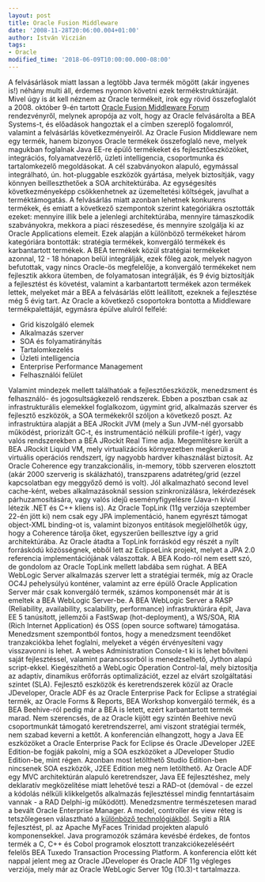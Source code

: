 ```yaml
---
layout: post
title: Oracle Fusion Middleware
date: '2008-11-28T20:06:00.004+01:00'
author: István Viczián
tags:
- Oracle
modified_time: '2018-06-09T10:00:00.000-08:00'
---
```


A felvásárlások miatt lassan a legtöbb Java termék mögött (akár ingyenes
is!) néhány multi áll, érdemes nyomon követni ezek termékstruktúráját.
Mivel úgy is át kell néznem az Oracle termékeit, írok egy rövid
összefoglalót a 2008. október 9-én tartott [Oracle Fusion Middleware
Forum](http://www.oracle.com/global/hu/events/20081009.html)
rendezvényről, melynek apropója az volt, hogy az Oracle felvásárolta a
BEA Systems-t, és előadások hangoztak el a címben szereplő fogalomról,
valamint a felvásárlás következményeiről. Az Oracle Fusion Middleware
nem egy termék, hanem bizonyos Oracle termékek összefoglaló neve, melyek
magukban foglalnak Java EE-re épülő termékeket és fejlesztőeszközöket,
integrációs, folyamatvezérlő, üzleti intelligencia, csoportmunka és
tartalomkezelő megoldásokat. A cél szabványokon alapuló, egymással
integrálható, ún. hot-pluggable eszközök gyártása, melyek biztosítják,
vagy könnyen beilleszthetőek a SOA architektúrába. Az egységesítés
következményeképp csökkenhetnek az üzemeltetési költségek, javulhat a
terméktámogatás. A felvásárlás miatt azonban lehetnek konkurens
termékek, és emiatt a következő szempontok szerint kategóriákra
osztották ezeket: mennyire illik bele a jelenlegi architektúrába,
mennyire támaszkodik szabványokra, mekkora a piaci részesedése, és
mennyire szolgálja ki az Oracle Applications elemeit. Ezek alapján a
különböző termékeket három kategóriára bontották: stratégia termékek,
konvergáló termékek és karbantartott termékek. A BEA termékek közül
stratégiai termékeket azonnal, 12 - 18 hónapon belül integrálják, ezek
főleg azok, melyek nagyon befutottak, vagy nincs Oracle-ös megfelelője,
a konvergáló termékeket nem fejlesztik akkora ütemben, de folyamatosan
integrálják, és 9 évig biztosítják a fejlesztést és követést, valamint a
karbantartott termékek azon termékek lettek, melyeket már a BEA a
felvásárlás előtt leállított, ezeknek a fejlesztése még 5 évig tart. Az
Oracle a következő csoportokra bontotta a Middleware termékpalettáját,
egymásra épülve alulról felfelé:

-   Grid kiszolgáló elemek
-   Alkalmazás szerver
-   SOA és folyamatirányítás
-   Tartalomkezelés
-   Üzleti intelligencia
-   Enterprise Performance Management
-   Felhasználói felület

Valamint mindezek mellett találhatóak a fejlesztőeszközök, menedzsment
és felhasználó- és jogosultságkezelő rendszerek. Ebben a posztban csak
az infrastrukturális elemekkel foglalkozom, úgymint grid, alkalmazás
szerver és fejlesztő eszközök, a SOA termékekről szóljon a következő
poszt. Az infrastruktúra alapját a BEA JRockit JVM (mely a Sun JVM-nél
gyorsabb működést, priorizált GC-t, és instrumentáció nélküli profile-t
ígér), vagy valós rendszerekben a BEA JRockit Real Time adja.
Megemlítésre került a BEA JRockit Liquid VM, mely virtualizációs
környezetben megkerüli a virtuális operációs rendszert, így nagyobb
hardver kihasználást biztosít. Az Oracle Coherence egy tranzakcionális,
in-memory, több szerveren elosztott (akár 2000 szerverig is skálázható),
transzparens adatréteg/grid (ezzel kapcsolatban egy meggyőző demó is
volt). Jól alkalmazható second level cache-ként, webes alkalmazásoknál
session szinkronizálásra, lekérdezések párhuzamosítására, vagy valós
idejű eseményfigyelésre (Java-n kívül létezik .NET és C++ kliens is). Az
Oracle TopLink (11g verziója szeptember 22-én jött ki) nem csak egy JPA
implementáció, hanem egyrészt támogat object-XML binding-ot is, valamint
bizonyos entitások megjelölhetők úgy, hogy a Coherence tárolja őket,
egyszerűen beillesztve így a grid architektúrába. Az Oracle átadta a
TopLink forráskód egy részét a nyílt forráskódú közösségnek, ebből lett
az EclipseLink projekt, melyet a JPA 2.0 referencia implementációjának
válaszottak. A BEA Kodo-ról nem esett szó, de gondolom az Oracle TopLink
mellett labdába sem rúghat. A BEA WebLogic Server alkalmazás szerver
lett a stratégiai termék, míg az Oracle OC4J pehelysúlyú konténer,
valamint az erre épülő Oracle Application Server már csak konvergáló
termék, számos komponensét már át is emeltek a BEA WebLogic Server-be. A
BEA WebLogic Server a RASP (Reliability, availability, scalability,
performance) infrastruktúrára épít, Java EE 5 tanúsított, jellemzői a
FastSwap (hot-deployment), a WS/SOA, RIA (Rich Internet Application) és
OSS (open source software) támogatása. Menedzsment szempontból fontos,
hogy a menedzsment teendőket tranzakciókba lehet foglalni, melyeket a
végén érvényesíteni vagy visszavonni is lehet. A webes Administration
Console-t ki is lehet bővíteni saját fejlesztéssel, valamint
parancssorból is menedzselhető, Jython alapú script-ekkel. Kiegészíthető
a WebLogic Operation Control-lal, mely biztosítja az adaptív, dinamikus
erőforrás optimalizációt, ezzel az elvárt szolgáltatási szintet (SLA).
Fejlesztő eszközök és keretrendszerek közül az Oracle JDeveloper, Oracle
ADF és az Oracle Enterprise Pack for Eclipse a stratégiai termék, az
Oracle Forms & Reports, BEA Workshop konvergáló termék, és a BEA
Beehive-ról pedig már a BEA is letett, ezért karbantartott termék marad.
Nem szerencsés, de az Oracle kijött egy szintén Beehive nevű
csoportmunkát támogató keretrendszerrel, ami viszont stratégiai termék,
nem szabad keverni a kettőt. A konferencián elhangzott, hogy a Java EE
eszközöket a Oracle Enterprise Pack for Eclipse és Oracle JDeveloper
J2EE Edition-be fogják pakolni, míg a SOA eszközöket a JDeveloper Studio
Edition-be, mint régen. Azonban most letölthető Studio Edition-ben
nincsenek SOA eszközök, J2EE Edition meg nem letölthető. Az Oracle ADF
egy MVC architektúrán alapuló keretrendszer, Java EE fejlesztéshez, mely
deklaratív megközelítése miatt lehetővé teszi a RAD-ot (demóval - de
ezzel a kódolás nélküli klikkelgetős alkalmazás fejlesztéssel mindig
fenntartásaim vannak - a RAD Delphi-ig működött). Menedzsmentre
természetesen marad a bevált Oracle Enterprise Manager. A model,
controller és view réteg is tetszőlegesen választható a [különböző
technológiákból](http://en.wikipedia.org/wiki/Oracle_ADF). Segíti a RIA
fejlesztést, pl. az Apache MyFaces Trinidad projekten alapuló
komponensekkel. Java programozók számára kevésbé érdekes, de fontos
termék a C, C++ és Cobol programok elosztott tranzakciókezeléséért
felelős BEA Tuxedo Transaction Processing Platform. A konferencia előtt
két nappal jelent meg az Oracle JDeveloper és Oracle ADF 11g végleges
verziója, mely már az Oracle WebLogic Server 10g (10.3)-t tartalmazza.
